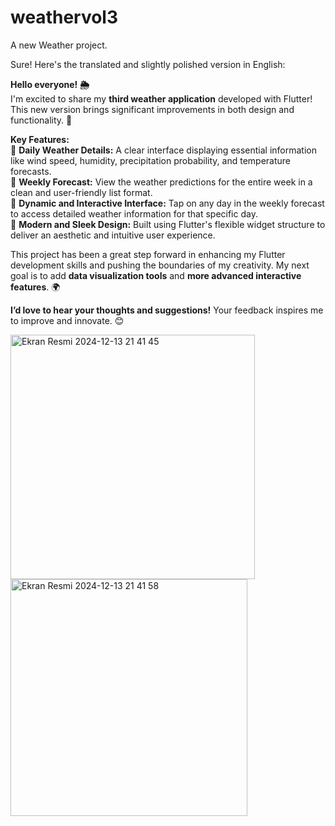 # weathervol3

A new Weather project.

Sure! Here's the translated and slightly polished version in English:


**Hello everyone! 🌦️**  
I'm excited to share my **third weather application** developed with Flutter! This new version brings significant improvements in both design and functionality. 🚀  

**Key Features:**  
🔹 **Daily Weather Details:** A clear interface displaying essential information like wind speed, humidity, precipitation probability, and temperature forecasts.  
🔹 **Weekly Forecast:** View the weather predictions for the entire week in a clean and user-friendly list format.  
🔹 **Dynamic and Interactive Interface:** Tap on any day in the weekly forecast to access detailed weather information for that specific day.  
🔹 **Modern and Sleek Design:** Built using Flutter's flexible widget structure to deliver an aesthetic and intuitive user experience.  

This project has been a great step forward in enhancing my Flutter development skills and pushing the boundaries of my creativity. My next goal is to add **data visualization tools** and **more advanced interactive features**. 🌍  

**I’d love to hear your thoughts and suggestions!** Your feedback inspires me to improve and innovate. 😊  


<img width="391" alt="Ekran Resmi 2024-12-13 21 41 45" src="https://github.com/user-attachments/assets/5f6a22b1-42a9-42da-a083-445fabcacbff" />
<img width="379" alt="Ekran Resmi 2024-12-13 21 41 58" src="https://github.com/user-attachments/assets/9b01ed9e-72f6-4834-a785-97da4d7fc7b2" />



